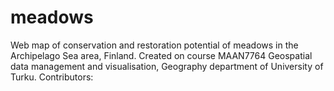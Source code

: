 # meadows
Web map of conservation and restoration potential of meadows in the Archipelago Sea area, Finland. Created on course MAAN7764 Geospatial data management and visualisation, Geography department of University of Turku. Contributors: 
